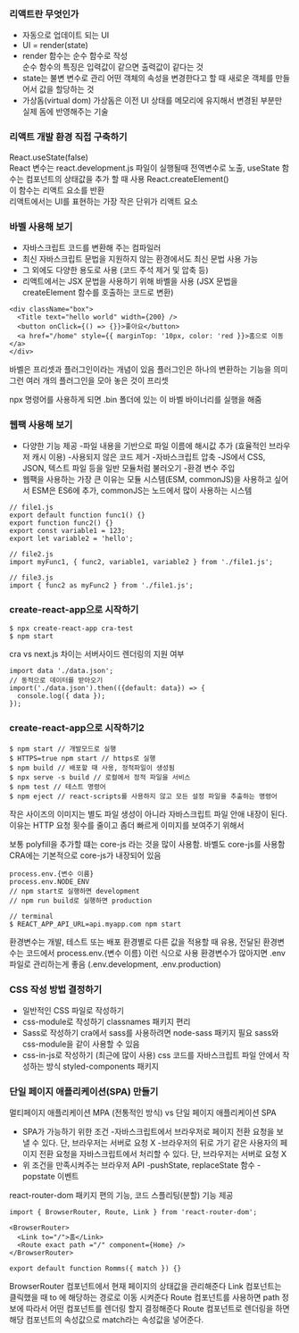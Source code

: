 ### 리액트란 무엇인가
* 자동으로 업데이트 되는 UI
* UI = render(state)
* render 함수는 순수 함수로 작성  
순수 함수의 특징은 입력값이 같으면 출력값이 같다는 것
* state는 불변 변수로 관리
어떤 객체의 속성을 변경한다고 할 때 새로운 객체를 만들어서 값을 할당하는 것
* 가상돔(virtual dom)
가상돔은 이전 UI 상태를 메모리에 유지해서 변경된 부분만 실제 돔에 반영해주는 기술

### 리액트 개발 환경 직접 구축하기
React.useState(false)  
React 변수는 react.development.js 파일이 실행될때 전역변수로 노출, useState 함수는 컴포넌트의 상태값을 추가 할 때 사용
React.createElement()  
이 함수는 리액트 요소를 반환  
리액트에서는 UI를 표현하는 가장 작은 단위가 리액트 요소

### 바벨 사용해 보기
* 자바스크립트 코드를 변환해 주는 컴파일러
* 최신 자바스크립트 문법을 지원하지 않는 환경에서도 최신 문법 사용 가능
* 그 외에도 다양한 용도로 사용 
(코드 주석 제거 및 압축 등)
* 리액트에서는 JSX 문법을 사용하기 위해 바벨을 사용
(JSX 문법을 createElement 함수를 호출하는 코드로 변환)

```
<div className="box">
  <Title text="hello world" width={200} />
  <button onClick={() => {}}>좋아요</button>
  <a href="/home" style={{ marginTop: '10px, color: 'red }}>홈으로 이동</a>
</div>
```

바벨은 프리셋과 플러그인이라는 개념이 있음
플러그인은 하나의 변환하는 기능을 의미
그런 여러 개의 플러그인을 모아 놓은 것이 프리셋

npx 명령어를 사용하게 되면 .bin 폴더에 있는 이 바벨 바이너리를 실행을 해줌

### 웹팩 사용해 보기
* 다양한 기능 제공
-파일 내용을 기반으로 파일 이름에 해시값 추가 (효율적인 브라우저 캐시 이용)
-사용되지 않은 코드 제거
-자바스크립트 압축
-JS에서 CSS, JSON, 텍스트 파일 등을 일반 모듈처럼 불러오기
-환경 변수 주입
* 웹팩을 사용하는 가장 큰 이유는
모듈 시스템(ESM, commonJS)을 사용하고 싶어서
ESM은 ES6에 추가, commonJS는 노드에서 많이 사용하는 시스템

```
// file1.js
export default function func1() {}
export function func2() {}
export const variable1 = 123;
export let variable2 = 'hello';

// file2.js
import myFunc1, { func2, variable1, variable2 } from './file1.js';

// file3.js
import { func2 as myFunc2 } from './file1.js'; 
```

### create-react-app으로 시작하기
```
$ npx create-react-app cra-test
$ npm start
```
cra vs next.js 차이는 서버사이드 렌더링의 지원 여부 

```
import data './data.json';
// 동적으로 데이터를 받아오기
import('./data.json').then(({default: data}) => {
  console.log({ data });
});
```

### create-react-app으로 시작하기2
```
$ npm start // 개발모드로 실행
$ HTTPS=true npm start // https로 실행
$ npm build // 배포할 때 사용, 정적파일이 생성됨
$ npx serve -s build // 로컬에서 정적 파일을 서비스
$ npm test // 테스트 명령어
$ npm eject // react-scripts를 사용하지 않고 모든 설정 파일을 추출하는 명령어
```
작은 사이즈의 이미지는 별도 파일 생성이 아니라 자바스크립트 파일 안애 내장이 된다. 이유는 HTTP 요청 횟수를 줄이고 좀더 빠르게 이미지를 보여주기 위해서

보통 polyfill을 추가할 떄는 core-js 라는 것을 많이 사용함. 바벨도 core-js를 사용함
CRA에는 기본적으로 core-js가 내장되어 있음

```
process.env.{변수 이름}
process.env.NODE_ENV
// npm start로 실행하면 development
// npm run build로 실행하면 production

// terminal
$ REACT_APP_API_URL=api.myapp.com npm start
```
환경변수는 개발, 테스트 또는 배포 환경별로 다른 값을 적용할 때 유용, 전달된 환경변수는 코드에서 process.env.{변수 이름} 이런 식으로 사용
환경변수가 많아지면 .env 파일로 관리하는게 좋음 (.env.development, .env.production)

### CSS 작성 방법 결정하기
* 일반적인 CSS 파일로 작성하기
* css-module로 작성하기
classnames 패키지 편리
* Sass로 작성하기
cra에서 sass를 사용하려면 node-sass 패키지 필요
sass와 css-module을 같이 사용할 수 있음
* css-in-js로 작성하기 (최근에 많이 사용)
css 코드를 자바스크립트 파일 안에서 작성하는 방식
styled-components 패키지

### 단일 페이지 애플리케이션(SPA) 만들기
멀티페이지 애플리케이션 MPA (전통적인 방식) vs 단일 페이지 애플리케이션 SPA

* SPA가 가능하기 위한 조건
-자바스크립트에서 브라우저로 페이지 전환 요청을 보낼 수 있다. 단, 브라우저는 서버로 요청 X
-브라우저의 뒤로 가기 같은 사용자의 페이지 전환 요청을 자바스크립트에서 처리할 수 있다. 단, 브라우저는 서버로 요청 X
* 위 조건을 만족시켜주는 브라우저 API
-pushState, replaceState 함수
-popstate 이벤트

react-router-dom 패키지
편의 기능, 코드 스플리팅(분할) 기능 제공
```
import { BrowserRouter, Route, Link } from 'react-router-dom';

<BrowserRouter>
  <Link to="/">홈</Link>
  <Route exact path ="/" component={Home} />
</BrowserRouter>

export default function Romms({ match }) {}
```
BrowserRouter 컴포넌트에서 현재 페이지의 상태값을 관리해준다
Link 컴포넌트는 클릭했을 때 to 에 해당하는 경로로 이동 시켜준다
Route 컴포넌트를 사용하면 path 정보에 따라서 어떤 컴포넌트를 렌더링 할지 결정해준다
Route 컴포넌트로 렌더링을 하면 해당 컴포넌트의 속성값으로 match라는 속성값을 넣어준다.



